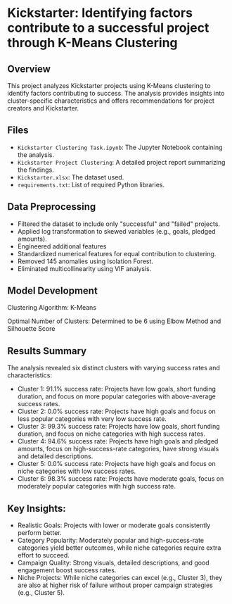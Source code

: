 # Kickstarter: Identifying factors contribute to a successful project through K-Means Clustering

## Overview
This project analyzes Kickstarter projects using K-Means clustering to identify factors contributing to success. The analysis provides insights into cluster-specific characteristics and offers recommendations for project creators and Kickstarter.

## Files
- `Kickstarter Clustering Task.ipynb`: The Jupyter Notebook containing the analysis.
- `Kickstarter Project Clustering`: A detailed project report summarizing the findings.
- `Kickstarter.xlsx`: The dataset used.
- `requirements.txt`: List of required Python libraries.

## Data Preprocessing
- Filtered the dataset to include only "successful" and "failed" projects.
- Applied log transformation to skewed variables (e.g., goals, pledged amounts).
- Engineered additional features
- Standardized numerical features for equal contribution to clustering.
- Removed 145 anomalies using Isolation Forest.
- Eliminated multicollinearity using VIF analysis.

## Model Development
Clustering Algorithm: K-Means

Optimal Number of Clusters: Determined to be 6 using Elbow Method and Silhouette Score 

## Results Summary

The analysis revealed six distinct clusters with varying success rates and characteristics:

- Cluster 1: 91.1% success rate: Projects have low goals, short funding duration, and focus on more popular categories with above-average success rates.
- Cluster 2: 0.0% success rate: Projects have high goals and focus on less popular categories with very low success rate.
- Cluster 3: 99.3% success rate: Projects have	low goals, short funding duration, and focus on niche categories with high success rates.
- Cluster 4: 94.6% success rate: Projects have high goals and pledged amounts, focus on high-success-rate categories, have strong visuals and detailed descriptions.
- Cluster 5: 0.0% success rate: Projects have high goals and focus on niche categories with low success rates.
- Cluster 6: 98.3% success rate: Projects have moderate goals, focus on moderately popular categories with high success rate.

## Key Insights:
- Realistic Goals: Projects with lower or moderate goals consistently perform better.
- Category Popularity: Moderately popular and high-success-rate categories yield better outcomes, while niche categories require extra effort to succeed.
- Campaign Quality: Strong visuals, detailed descriptions, and good engagement boost success rates.
- Niche Projects: While niche categories can excel (e.g., Cluster 3), they are also at higher risk of failure without proper campaign strategies (e.g., Cluster 5).

